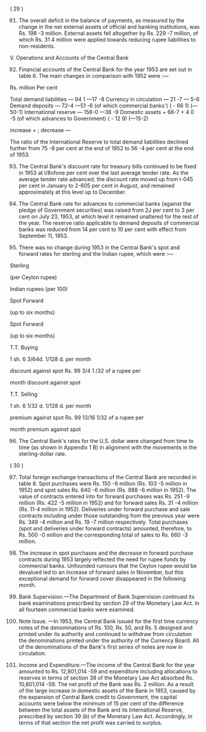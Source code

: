 ( 29 )

91. The overall deficit in the balance of payments, as measured by the change in the net external assets of official and banking institutions, was Rs. 198 -3 million. External assets fell altogether by Rs. 229 -7 million, of which Rs. 31 4 million were applied towards reducing rupee liabilities to non-residents.

V. Operations and Accounts of the Central Bank

92. Financial accounts of the Central Bank for the year 1953 are set out in table 6. The main changes in comparison with 1952 were :—

Rs. million Per cent

Total demand liabilities — 94 1 —17 -8 Currency in circulation — 21 -7 — 5-6 Demand deposits — 72-4 —51 -6 (of which commercial banks') ( - 66 1) (—50-1) International reserve — 156-0 —38 -9 Domestic assets + 66-7 + 4 0 -5 (of which advances to Government) ( - 12 9) (—15-2)

increase + ; decrease —

The ratio of the International Reserve to total demand liabilities declined further from 75 -8 per cent at the end of 1952 to 56 -4 per cent at the end of 1953.

93. The Central Bank's discount rate for treasury bills continued to be fixed in 1953 at l/8ofone per cent over the last average tender rate. As the average tender rate advanced, the discount rate moved up from l-045 per cent in January to 2-605 per cent in August, and remained approximately at this level up to December.

94. The Central Bank rate for advances to commercial banks (against the pledge of Government securities) was raised from 2J per cent to 3 per cent on July 23, 1953, at which level it remained unaltered for the rest of the year. The reserve ratio applicable to demand deposits of commercial banks was reduced from 14 per cent to 10 per cent with effect from September 11, 1953.

95. There was no change during 1953 in the Central Bank's spot and forward rates for sterling and the Indian rupee, which were :—

Sterling

(per Ceylon rupee)

Indian rupees (per 100)

Spot Forward

(up to six months)

Spot Forward

(up to six months)

T.T. Buying

1 sh. 6 3/64d. 1/128 d. per month

discount against spot Rs. 99 3/4 1 /32 of a rupee per

month discount against spot

T.T. Selling

1 sh. 6 1/32 d. 1/128 d. per month

premium against spot Rs. 99 13/16 1/32 of a rupee per

month premium against spot

96. The Central Bank's rates for the U.S. dollar were changed from time to time (as shown in Appendix 1 B) in alignment with the movements in the sterling-dollar rate.

( 30 )

97. Total foreign exchange transactions of the Central Bank are recorded in table 8. Spot purchases were Rs. 150 -6 million (Rs. 103 -5 million in 1952) and spot sales Rs. 640 -6 million (Rs. 988 -6 million in 1952). The value of contracts entered into for forward purchases was Rs. 251 -9 million (Rs. 422 -5 million in 1952) and for forward sales Rs. 31 -4 million (Rs. 11-4 million in 1952). Deliveries under forward purchase and sale contracts including under those outstanding fiom the previous year were Rs. 349 -4 million and Rs. 19 -7 million respectively. Total purchases (spot and deliveries under forward contracts) amounted, therefore, to Rs. 500 -0 million and the corresponding total of sales to Rs. 660 -3 million.

98. The increase in spot purchases and the decrease in forward purchase contracts during 1953 largely reflected the need for rupee funds by commercial banks. Unfounded rumours that the Ceylon rupee would be devalued led to an increase of forward sales in November, but this exceptional demand for forward cover disappeared in the following month.

99. Bank Supervision.—The Department of Bank Supervision continued its bank examinations prescribed by section 29 of the Monetary Law Act. In all fourteen commercial banks were examined.

100. Note Issue. —In 1953, the Central Bank issued for the first time currency notes of the denominations of Rs. 100, Rs. 50, and Rs. 5 designed and printed under its authority and continued to withdraw from circulation the denominations printed under the authority of the Currency Board. All of the denominations of the Bank's first series of notes are now in circulation.

101. Income and Expenditure.—The income of the Central Bank for the year amounted to Rs. 12,801,014 -59 and expenditure including allocations to reserves in terms of section 38 of the Monetary Law Act absorbed Rs. 10,801,014 -59. The net profit of the Bank was Rs. 2 million. As a result of the large increase in domestic assets of the Bank in 1953, caused by the expansion of Central Bank credit to Government, the capital accounts were below the minimum of 15 per cent of the difference between the total assets of the Bank and its International Reserve, prescribed by section 39 (b) of the Monetary Law Act. Accordingly, in terms of that section the net profit was carried to surplus.